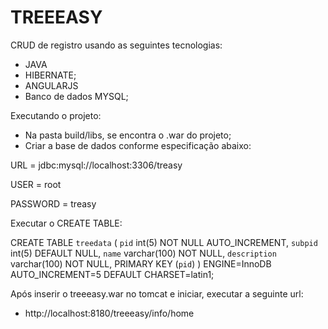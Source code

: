 # TREEEASY

CRUD de registro usando as seguintes tecnologias:

- JAVA
- HIBERNATE;
- ANGULARJS
- Banco de dados MYSQL;

Executando o projeto:

- Na pasta build/libs, se encontra o .war do projeto;
- Criar a base de dados conforme especificação abaixo:

URL = jdbc:mysql://localhost:3306/treasy

USER = root

PASSWORD = treasy


Executar o CREATE TABLE:

CREATE TABLE `treedata` (
  `pid` int(5) NOT NULL AUTO_INCREMENT,
  `subpid` int(5) DEFAULT NULL,
  `name` varchar(100) NOT NULL,
  `description` varchar(100) NOT NULL,
  PRIMARY KEY (`pid`)
) ENGINE=InnoDB AUTO_INCREMENT=5 DEFAULT CHARSET=latin1;

Após inserir o treeeasy.war no tomcat e iniciar, executar a seguinte url:

- http://localhost:8180/treeeasy/info/home
